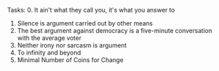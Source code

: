 Tasks:
0. It ain't what they call you, it's what you answer to
1. Silence is argument carried out by other means
2. The best argument against democracy is a five-minute conversation with the average voter
3. Neither irony nor sarcasm is argument
4. To infinity and beyond
5. Minimal Number of Coins for Change


